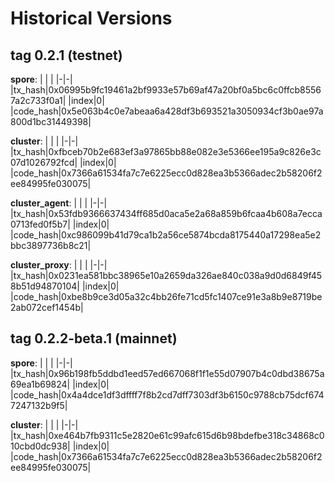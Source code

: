 # Historical Versions

## tag 0.2.1 (testnet)

**spore**:
| | |
|-|-|
|tx_hash|0x06995b9fc19461a2bf9933e57b69af47a20bf0a5bc6c0ffcb85567a2c733f0a1|
|index|0|
|code_hash|0x5e063b4c0e7abeaa6a428df3b693521a3050934cf3b0ae97a800d1bc31449398|

**cluster**:
| | |
|-|-|
|tx_hash|0xfbceb70b2e683ef3a97865bb88e082e3e5366ee195a9c826e3c07d1026792fcd|
|index|0|
|code_hash|0x7366a61534fa7c7e6225ecc0d828ea3b5366adec2b58206f2ee84995fe030075|

**cluster_agent**:
| | |
|-|-|
|tx_hash|0x53fdb9366637434ff685d0aca5e2a68a859b6fcaa4b608a7ecca0713fed0f5b7|
|index|0|
|code_hash|0xc986099b41d79ca1b2a56ce5874bcda8175440a17298ea5e2bbc3897736b8c21|

**cluster_proxy**:
| | |
|-|-|
|tx_hash|0x0231ea581bbc38965e10a2659da326ae840c038a9d0d6849f458b51d94870104|
|index|0|
|code_hash|0xbe8b9ce3d05a32c4bb26fe71cd5fc1407ce91e3a8b9e8719be2ab072cef1454b|

## tag 0.2.2-beta.1 (mainnet)

**spore**:
| | |
|-|-|
|tx_hash|0x96b198fb5ddbd1eed57ed667068f1f1e55d07907b4c0dbd38675a69ea1b69824|
|index|0|
|code_hash|0x4a4dce1df3dffff7f8b2cd7dff7303df3b6150c9788cb75dcf6747247132b9f5|

**cluster**:
| | |
|-|-|
|tx_hash|0xe464b7fb9311c5e2820e61c99afc615d6b98bdefbe318c34868c010cbd0dc938|
|index|0|
|code_hash|0x7366a61534fa7c7e6225ecc0d828ea3b5366adec2b58206f2ee84995fe030075|
